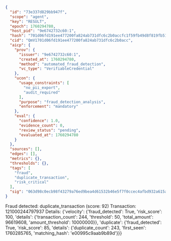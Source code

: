 ```json
{
  "id": "73e337d829bb947f",
  "scope": "agent",
  "key": "RESULT",
  "epoch": 1760294780,
  "host_pid": "9e6742732c60:1",
  "hash": "701d06fd191ee477200fa824ab731dfc6c2b0accfc1f59fb49d8f819fb5188fc",
  "cid": "QmV1701d06fd191ee477200fa824ab731dfc6c2b0acc",
  "aicp": {
    "prov": {
      "issuer": "9e6742732c60:1",
      "created_at": 1760294780,
      "method": "automated_fraud_detection",
      "vc_type": "VerifiableCredential"
    },
    "ucon": {
      "usage_constraints": [
        "no_pii_export",
        "audit_required"
      ],
      "purpose": "fraud_detection_analysis",
      "enforcement": "mandatory"
    },
    "eval": {
      "confidence": 1.0,
      "evidence_count": 0,
      "review_status": "pending",
      "evaluated_at": 1760294780
    }
  },
  "sources": [],
  "edges": [],
  "metrics": {},
  "thresholds": {},
  "tags": [
    "fraud",
    "duplicate_transaction",
    "risk_critical"
  ],
  "sig": "063d98c0ecb98f43279a76ed9bea4d61532b46e5f7f0ccec4afbd932a615a95e"
}
```

Fraud detected: duplicate_transaction (score: 92)
Transaction: 121000244797937
Details: {'velocity': {'fraud_detected': True, 'risk_score': 100, 'details': {'transaction_count': 244, 'threshold': 50, 'total_amount': 96619608, 'amount_threshold': 10000000}}, 'duplicate': {'fraud_detected': True, 'risk_score': 85, 'details': {'duplicate_count': 243, 'first_seen': 1760285765, 'matching_hash': 'e00995c9aab9b89d'}}}